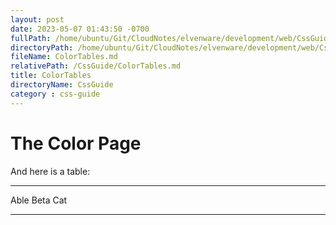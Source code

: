 ```yaml
---
layout: post
date: 2023-05-07 01:43:50 -0700
fullPath: /home/ubuntu/Git/CloudNotes/elvenware/development/web/CssGuide/ColorTables.md
directoryPath: /home/ubuntu/Git/CloudNotes/elvenware/development/web/CssGuide
fileName: ColorTables.md
relativePath: /CssGuide/ColorTables.md
title: ColorTables
directoryName: CssGuide
category : css-guide
---
```


The Color Page
==============

And here is a table:

  ------ ------ -----
  Able   Beta   Cat
  ------ ------ -----


